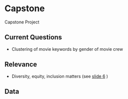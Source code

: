 # Capstone
Capstone Project 

## Current Questions
* Clustering of movie keywords by gender of movie crew

## Relevance
* Diversity, equity, inclusion matters (see [slide 6](https://1drv.ms/p/s!AgY9SN2oit84kFzdyb4G3_nUja-r?e=r8Hg0Q)  )


## Data

